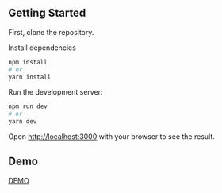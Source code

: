 ## Getting Started

First, clone the repository.

Install dependencies

```bash
npm install
# or
yarn install
```

Run the development server:

```bash
npm run dev
# or
yarn dev
```

Open [http://localhost:3000](http://localhost:3000) with your browser to see the result.

## Demo
[DEMO](sudoku-app-gucal.vercel.app)
